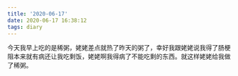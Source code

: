```yaml
---
title: '2020-06-17'
date: 2020-06-17 16:38:12
tags: diary
---
```

今天我早上吃的是稀粥，姥姥差点就热了昨天的粥了，幸好我跟姥姥说我得了肠梗阻本来就有病还让我吃剩饭，姥姥啊我得病了不能吃剩的东西。就这样姥姥给我做了稀粥。
